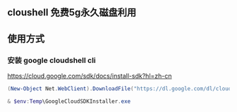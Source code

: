 ## cloushell 免费5g永久磁盘利用
## 使用方式
### 安装 google cloudshell cli

https://cloud.google.com/sdk/docs/install-sdk?hl=zh-cn
```powershell
(New-Object Net.WebClient).DownloadFile("https://dl.google.com/dl/cloudsdk/channels/rapid/", "$env:Temp\GoogleCloudSDKInstaller.exe")

& $env:Temp\GoogleCloudSDKInstaller.exe
    
```
